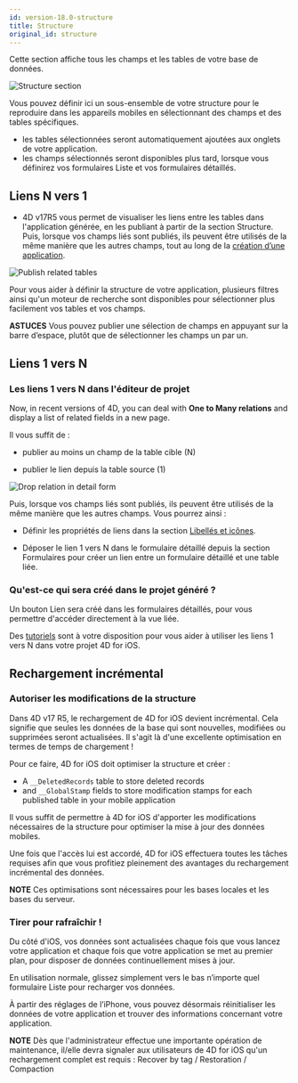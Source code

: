 ```yaml
---
id: version-18.0-structure
title: Structure
original_id: structure
---
```


Cette section affiche tous les champs et les tables de votre base de données.

![Structure section](assets/fr/project-editor/Structure-section-4D-for-iOS.png)

Vous pouvez définir ici un sous-ensemble de votre structure pour le reproduire dans les appareils mobiles en sélectionnant des champs et des tables spécifiques.

* les tables sélectionnées seront automatiquement ajoutées aux onglets de votre application.
* les champs sélectionnés seront disponibles plus tard, lorsque vous définirez vos formulaires Liste et vos formulaires détaillés.

## Liens N vers 1

* 4D v17R5 vous permet de visualiser les liens entre les tables dans l'application générée, en les publiant à partir de la section Structure. Puis, lorsque vos champs liés sont publiés, ils peuvent être utilisés de la même manière que les autres champs, tout au long de la [création d’une application](many-to-one-relations.html).

![Publish related tables](assets/en/project-editor/Structure-section-N-to-1-relations-4D-for-iOS.png)

Pour vous aider à définir la structure de votre application, plusieurs filtres ainsi qu'un moteur de recherche sont disponibles pour sélectionner plus facilement vos tables et vos champs.<div markdown="1" class = "tips">
**ASTUCES**
Vous pouvez publier une sélection de champs en appuyant sur la barre d’espace, plutôt que de sélectionner les champs un par un.</div>

## Liens 1 vers N

### Les liens 1 vers N dans l'éditeur de projet

Now, in recent versions of 4D, you can deal with **One to Many relations** and display a list of related fields in a new page.

Il vous suffit de :

* publier au moins un champ de la table cible (N)

* publier le lien depuis la table source (1)

![Drop relation in detail form](assets/en/project-editor/Structure-1-to-N-relations-4D-for-iOS.png)

Puis, lorsque vos champs liés sont publiés, ils peuvent être utilisés de la même manière que les autres champs. Vous pourrez ainsi :

* Définir les propriétés de liens dans la section [Libellés et icônes](labels-and-icons.html#relations-properties).

* Déposer le lien 1 vers N dans le formulaire détaillé depuis la section Formulaires pour créer un lien entre un formulaire détaillé et une table liée.

### Qu'est-ce qui sera créé dans le projet généré ?

Un bouton Lien sera créé dans les formulaires détaillés, pour vous permettre d'accéder directement à la vue liée.

Des [tutoriels](one-to-many-relations.html) sont à votre disposition pour vous aider à utiliser les liens 1 vers N dans votre projet 4D for iOS.



## Rechargement incrémental

### Autoriser les modifications de la structure

Dans 4D v17 R5, le rechargement de 4D for iOS devient incrémental. Cela signifie que seules les données de la base qui sont nouvelles, modifiées ou supprimées seront actualisées. Il s'agit là d'une excellente optimisation en termes de temps de chargement !

Pour ce faire, 4D for iOS doit optimiser la structure et créer :

* A `__DeletedRecords` table to store deleted records
* and `__GlobalStamp` fields to store modification stamps for each published table in your mobile application

Il vous suffit de permettre à 4D for iOS d'apporter les modifications nécessaires de la structure pour optimiser la mise à jour des données mobiles.

Une fois que l'accès lui est accordé, 4D for iOS effectuera toutes les tâches requises afin que vous profitiez pleinement des avantages du rechargement incrémental des données.<div markdown="1" class = "tips">
**NOTE**
Ces optimisations sont nécessaires pour les bases locales et les bases du serveur.</div>

### Tirer pour rafraîchir !

Du côté d'iOS, vos données sont actualisées chaque fois que vous lancez votre application et chaque fois que votre application se met au premier plan, pour disposer de données continuellement mises à jour.

En utilisation normale, glissez simplement vers le bas n’importe quel formulaire Liste pour recharger vos données.

À partir des réglages de l’iPhone, vous pouvez désormais réinitialiser les données de votre application et trouver des informations concernant votre application. <div markdown="1" class = "tips">
**NOTE**
Dès que l'administrateur effectue une importante opération de maintenance, il/elle devra signaler aux utilisateurs de 4D for iOS qu'un rechargement complet est requis : Recover by tag / Restoration / Compaction</div>
